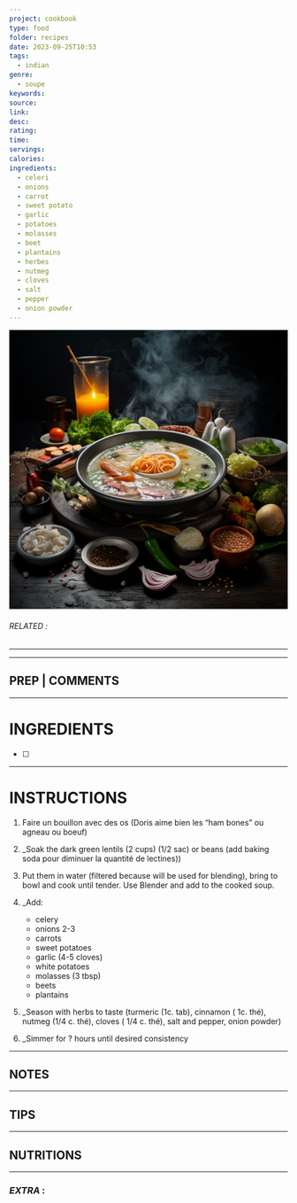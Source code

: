 ```yaml
---
project: cookbook
type: food
folder: recipes
date: 2023-09-25T10:53
tags:
  - indian
genre:
  - soupe
keywords: 
source: 
link: 
desc: 
rating: 
time: 
servings: 
calories: 
ingredients:
  - celeri
  - onions
  - carrot
  - sweet potato
  - garlic
  - potatoes
  - molasses
  - beet
  - plantains
  - herbes
  - nutmeg
  - cloves
  - salt
  - pepper
  - onion powder
---
```


![IMAGE](_default.png)

###### *RELATED* : 
---


---
## PREP | COMMENTS



---
# INGREDIENTS

- [ ] 

---
# INSTRUCTIONS

1. Faire un bouillon avec des os (Doris aime bien les “ham bones” ou agneau ou boeuf)
2. _Soak the dark green lentils (2 cups) (1/2 sac) or beans (add baking soda pour diminuer la quantité de lectines))
3. Put them in water (filtered because will be used for blending), bring to bowl and cook until tender. Use Blender and add to the cooked soup.
4. _Add:
	- celery
	- onions 2-3
	- carrots
	- sweet potatoes
	- garlic (4-5 cloves)
	- white potatoes
	- molasses (3 tbsp)
	- beets
	- plantains

5. _Season with herbs to taste (turmeric (1c. tab), cinnamon ( 1c. thé), nutmeg (1/4 c. thé), cloves ( 1/4 c. thé), salt and pepper, onion powder) 
6. _Simmer for ? hours until desired consistency

---
## NOTES



---
## TIPS



---
## NUTRITIONS



---
### *EXTRA* :



